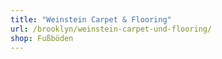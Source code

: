 ```yaml
---
title: "Weinstein Carpet & Flooring"
url: /brooklyn/weinstein-carpet-und-flooring/
shop: Fußböden
---
```

